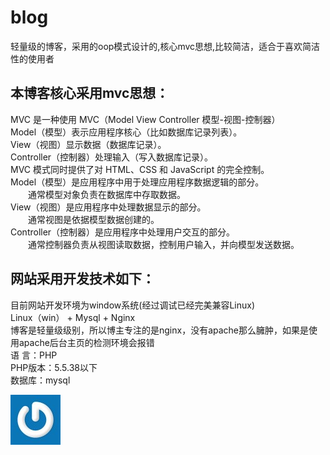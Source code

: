 # blog
轻量级的博客，采用的oop模式设计的,核心mvc思想,比较简洁，适合于喜欢简洁性的使用者<br />

## 本博客核心采用mvc思想：<br />
MVC 是一种使用 MVC（Model View Controller 模型-视图-控制器） <br />
Model（模型）表示应用程序核心（比如数据库记录列表）。<br />
View（视图）显示数据（数据库记录）。<br />
Controller（控制器）处理输入（写入数据库记录）。<br />
MVC 模式同时提供了对 HTML、CSS 和 JavaScript 的完全控制。<br />
Model（模型）是应用程序中用于处理应用程序数据逻辑的部分。<br />
　　通常模型对象负责在数据库中存取数据。<br />
View（视图）是应用程序中处理数据显示的部分。<br />
　　通常视图是依据模型数据创建的。<br />
Controller（控制器）是应用程序中处理用户交互的部分。<br />
　　通常控制器负责从视图读取数据，控制用户输入，并向模型发送数据。<br />

## 网站采用开发技术如下：<br />
目前网站开发环境为window系统(经过调试已经完美兼容Linux)<br />
Linux（win） + Mysql + Nginx<br />
博客是轻量级级别，所以博主专注的是nginx，没有apache那么臃肿，如果是使用apache后台主页的检测环境会报错<br />
语 言：PHP<br />
PHP版本：5.5.38以下 <br />
数据库：mysql<br />

![](https://github.com/phpadd/wordpress-theme/blob/master/avatar/default.jpg)  

